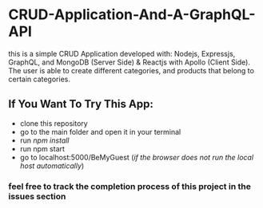 # CRUD-Application-And-A-GraphQL-API

this is a simple CRUD Application developed with:
Nodejs, Expressjs, GraphQL, and MongoDB (Server Side)
& Reactjs with Apollo (Client Side). The user is able to create different categories, and products that belong to certain categories.

## If You Want To Try This App:
  - clone this repository
  - go to the main folder and open it in your terminal
  - run _npm install_ 
  - run npm start
  - go to localhost:5000/BeMyGuest (_if the browser does not run the local host automatically_)

### feel free to track the completion process of this project in the issues section
